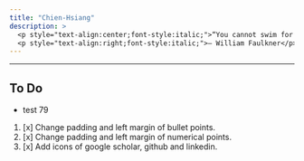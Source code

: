 ```yaml
---
title: "Chien-Hsiang"
description: > 
  <p style="text-align:center;font-style:italic;">“You cannot swim for new horizons until you have courage to lose sight of the shore.”</p>
  <p style="text-align:right;font-style:italic;">– William Faulkner</p>
---
```


---
## To Do
  * test 79

  1. [x] Change padding and left margin of bullet points. 
  2. [x] Change padding and left margin of numerical points.
  3. [x] Add icons of google scholar, github and linkedin.


